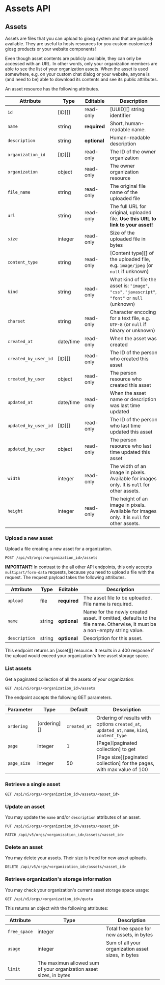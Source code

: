 Assets API
==========

## Assets

Assets are files that you can upload to giosg system and that are publicly available. They are useful to hosts resources for you custom customized giosg products or your website components!

Even though asset contents are publicly available, they can only be accessed with an URL. In other words, only your organization members are able to see the list of your organization assets. When the asset is used somewhere, e.g. on your custom chat dialog or your website, anyone is (and need to be) able to download its contents and see its public attributes.

An asset resource has the following attributes.

Attribute     | Type      | Editable     | Description
--------------|-----------|--------------|------------
`id`            | [ID][]    | read-only    | [UUID][] string identifier
`name`          | string    | **required**     | Short, human-readable name.
`description`   | string    | **optional**     | Human-readable description
`organization_id` | [ID][]   | read-only    | The ID of the owner organization
`organization`       | object    | read-only    | The owner organization resource
`file_name`     | string    | read-only    | The original file name of the uploaded file
`url`           | string    | read-only    | The full URL for original, uploaded file. **Use this URL to link to your asset!**
`size`          | integer   | read-only    | Size of the uploaded file in bytes
`content_type`  | string    | read-only    | [Content type][] of the uploaded file, e.g. `image/jpeg` (or `null` if unknown)
`kind`          | string    | read-only    | What kind of file the asset is: `"image"`, `"css"`, `"javascript"`, `"font"` or `null` (unknown)
`charset`       | string    | read-only    | Character encoding for a text file, e.g. `UTF-8` (or `null` if binary or unknown)
`created_at`    | date/time | read-only | When the asset was created
`created_by_user_id` | [ID][] | read-only | The ID of the person who created this asset
`created_by_user` | object | read-only | The person resource who created this asset
`updated_at`   | date/time | read-only | When the asset name or description was last time updated
`updated_by_user_id` | [ID][] | read-only | The ID of the person who last time updated this asset
`updated_by_user` | object | read-only | The person resource who last time updated this asset
`width` | integer | read-only | The width of an image in pixels. Available for images only. It is `null` for other assets.
`height` | integer | read-only | The height of an image in pixels. Available for images only. It is `null` for other assets.

### Upload a new asset

Upload a file creating a new asset for a organization.

`POST /api/v5/orgs/<organization_id>/assets`

<aside class="warning">
<strong>IMPORTANT!</strong> In contrast to the all other API endpoints, this only accepts <code>multipart/form-data</code> requests, because you need to upload a file with the request. The request payload takes the following attributes.
</aside>

Attribute   | Type   | Editable     | Description
------------|--------|--------------|------------
`upload`      | file   | **required** | The asset file to be uploaded. File name is required.
`name`        | string | **optional**     | Name for the newly created asset. If omitted, defaults to the file name. Otherwise, it must be a non-empty string value.
`description` | string | **optional**     | Description for this asset.

This endpoint returns an [asset][] resource. It results in a 400 response if the upload would exceed your organization's free asset storage space.

### List assets

Get a paginated collection of all the assets of your organization:

`GET /api/v5/orgs/<organization_id>/assets`

The endpoint accepts the following GET parameters.

Parameter | Type | Default | Description
----------|------|---------|------------
`ordering` | [ordering][] | `created_at` | Ordering of results with options `created_at`, `updated_at`, `name`, `kind`, `content_type`
`page` | integer | 1 | [Page][paginated collection] to get
`page_size` | integer | 50 | [Page size][paginated collection] for the pages, with max value of 100

### Retrieve a single asset

`GET /api/v5/orgs/<organization_id>/assets/<asset_id>`

### Update an asset
You may update the `name` and/or `description` attributes of an asset.

`PUT /api/v5/orgs/<organization_id>/assets/<asset_id>`

`PATCH /api/v5/orgs/<organization_id>/assets/<asset_id>`

### Delete an asset
You may delete your assets. Their size is freed for new asset uploads.

`DELETE /api/v5/orgs/<organization_id>/assets/<asset_id>`

### Retrieve organization's storage information
You may check your organization's current asset storage space usage:

`GET /api/v5/orgs/<organization_id>/quota`

This returns an object with the following attributes:

Attribute   | Type   | Description
------------|--------|--------------
`free_space` | integer | Total free space for new assets, in bytes
`usage` | integer | Sum of all your organization asset sizes, in bytes
`limit` | The maximun allowed sum of your organization asset sizes, in bytes

